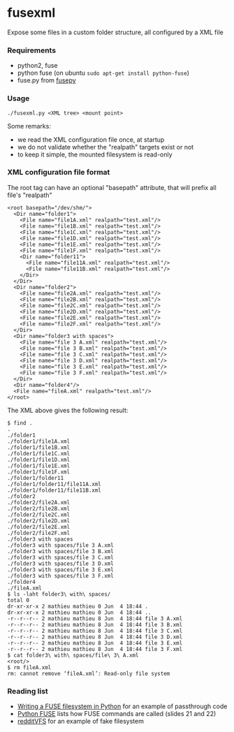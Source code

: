 # fusexml
Expose some files in a custom folder structure, all configured by a XML file

### Requirements

* python2, fuse
* python fuse (on ubuntu ```sudo apt-get install python-fuse```)
* fuse.py from [fusepy](https://www.stavros.io/posts/python-fuse-filesystem/)

### Usage

```
./fusexml.py <XML tree> <mount point>
```

Some remarks:
* we read the XML configuration file once, at startup
* we do not validate whether the "realpath" targets exist or not
* to keep it simple, the mounted filesystem is read-only

### XML configuration file format

The root tag can have an optional "basepath" attribute, that will prefix all file's "realpath"

```
<root basepath="/dev/shm/">
  <Dir name="folder1">
    <File name="file1A.xml" realpath="test.xml"/>
    <File name="file1B.xml" realpath="test.xml"/>
    <File name="file1C.xml" realpath="test.xml"/>
    <File name="file1D.xml" realpath="test.xml"/>
    <File name="file1E.xml" realpath="test.xml"/>
    <File name="file1F.xml" realpath="test.xml"/>
    <Dir name="folder11">
      <File name="file11A.xml" realpath="test.xml"/>
      <File name="file11B.xml" realpath="test.xml"/>
    </Dir>
  </Dir>
  <Dir name="folder2">
    <File name="file2A.xml" realpath="test.xml"/>
    <File name="file2B.xml" realpath="test.xml"/>
    <File name="file2C.xml" realpath="test.xml"/>
    <File name="file2D.xml" realpath="test.xml"/>
    <File name="file2E.xml" realpath="test.xml"/>
    <File name="file2F.xml" realpath="test.xml"/>
  </Dir>
  <Dir name="folder3 with spaces">
    <File name="file 3 A.xml" realpath="test.xml"/>
    <File name="file 3 B.xml" realpath="test.xml"/>
    <File name="file 3 C.xml" realpath="test.xml"/>
    <File name="file 3 D.xml" realpath="test.xml"/>
    <File name="file 3 E.xml" realpath="test.xml"/>
    <File name="file 3 F.xml" realpath="test.xml"/>
  </Dir>
  <Dir name="folder4"/>
  <File name="fileA.xml" realpath="test.xml"/>
</root>
```

The XML above gives the following result:

```
$ find .
.
./folder1
./folder1/file1A.xml
./folder1/file1B.xml
./folder1/file1C.xml
./folder1/file1D.xml
./folder1/file1E.xml
./folder1/file1F.xml
./folder1/folder11
./folder1/folder11/file11A.xml
./folder1/folder11/file11B.xml
./folder2
./folder2/file2A.xml
./folder2/file2B.xml
./folder2/file2C.xml
./folder2/file2D.xml
./folder2/file2E.xml
./folder2/file2F.xml
./folder3 with spaces
./folder3 with spaces/file 3 A.xml
./folder3 with spaces/file 3 B.xml
./folder3 with spaces/file 3 C.xml
./folder3 with spaces/file 3 D.xml
./folder3 with spaces/file 3 E.xml
./folder3 with spaces/file 3 F.xml
./folder4
./fileA.xml
$ ls -laht folder3\ with\ spaces/
total 0
dr-xr-xr-x 2 mathieu mathieu 0 Jun  4 18:44 .
dr-xr-xr-x 2 mathieu mathieu 0 Jun  4 18:44 ..
-r--r--r-- 2 mathieu mathieu 8 Jun  4 18:44 file 3 A.xml
-r--r--r-- 2 mathieu mathieu 8 Jun  4 18:44 file 3 B.xml
-r--r--r-- 2 mathieu mathieu 8 Jun  4 18:44 file 3 C.xml
-r--r--r-- 2 mathieu mathieu 8 Jun  4 18:44 file 3 D.xml
-r--r--r-- 2 mathieu mathieu 8 Jun  4 18:44 file 3 E.xml
-r--r--r-- 2 mathieu mathieu 8 Jun  4 18:44 file 3 F.xml
$ cat folder3\ with\ spaces/file\ 3\ A.xml 
<root/>
$ rm fileA.xml 
rm: cannot remove ‘fileA.xml’: Read-only file system
```

### Reading list

* [Writing a FUSE filesystem in Python](https://www.stavros.io/posts/python-fuse-filesystem/) for an example of passthrough code
* [Python FUSE](http://www.slideshare.net/matteobertozzi/python-fuse) lists how FUSE commands are called (slides 21 and 22)
* [redditVFS](https://github.com/redditvfs/redditvfs) for an example of fake filesystem
